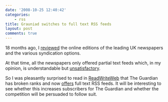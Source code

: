 ```yaml
---
date: '2008-10-25 12:40:42'
categories:
    - rss
title: Grauniad switches to full text RSS feeds
layout: post
comments: true
---
```

18 months ago, I
[reviewed](http://www.nbrightside.com/blog/2007/02/27/uk-broadsheets-narrow-view-of-syndication/)
the online editions of the leading UK newspapers and the various
syndication options.

At that time, all the newspapers only offered partial text feeds which,
in my opinion, is understandable but
[unsatisfactory](http://www.nbrightside.com/blog/2006/05/26/partial-versus-full-fe/).

So I was pleasantly surprised to read in
[ReadWriteWeb](http://www.readwriteweb.com/archives/the_guardian_full_text_rss.php)
that The Guardian has broken ranks and now
[offers](http://www.guardian.co.uk/help/insideguardian/2008/oct/22/full-fat-rss-feed-upgrade)
full text RSS feeds. It will be interesting to see whether this
increases subscribers for The Guardian and whether the competition will
be persuaded to follow suit.
